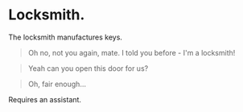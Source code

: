 # Locksmith.

The locksmith manufactures keys.

 > Oh no, not you again, mate. I told you before - I'm a locksmith!

 > Yeah can you open this door for us?

 > Oh, fair enough...

Requires an assistant.